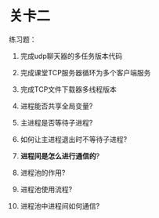 # 关卡二

练习题：

1. 完成udp聊天器的多任务版本代码

2. 完成课堂TCP服务器循环为多个客户端服务

3. 完成TCP文件下载器多线程版本

4. 进程能否共享全局变量?

5. 主进程是否等待子进程?

6. 如何让主进程退出时不等待子进程?

7. **进程间是怎么进行通信的**?

8. 进程池的作用?

9. 进程池使用流程?

10. 进程池中进程间如何通信?



